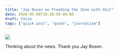 ```yaml
---
title: "Jay Rosen on Flooding the Zone with Shit"
date: 2020-05-08T19:20:50-04:00
draft: false
tags: ["quick post", "quote", "journalism"]
---
```


![](/images/QP-2020-05-08.png)

Thinking about the news. Thank you Jay Rosen.
